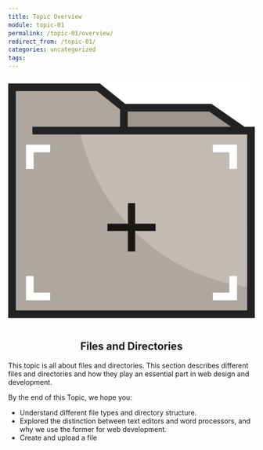 ```yaml
---
title: Topic Overview
module: topic-01
permalink: /topic-01/overview/
redirect_from: /topic-01/
categories: uncategorized
tags:
---
```


<div class="section-title">
  <img src="../img/assignment-01.svg" alt="" title="Assignment 1: READMEs" />
  <h2 style="text-align: center;">Files and Directories</h2>
</div>


This topic is all about files and directories.  This section describes different files and directories and how they play an essential part in web design and development.

<!--Our course is broken up into 4 modules, at 3-to-4 topics a piece. These topics will help you create the module's project. Your first project (and its topics, beginning with this one) introduces the class and its tools (GitHub), as well as the (in)tangibility of the internet and world wide web.
-->

By the end of this Topic, we hope you:

<ul class="pros-and-cons">
  <li class="icon-pro">Understand different file types and directory structure.</li>
  <li class="icon-pro">Explored the distinction between text editors and word processors, and why we use the former for web development.</li>
  <li class="icon-pro">Create and upload a file</li>
</ul>
